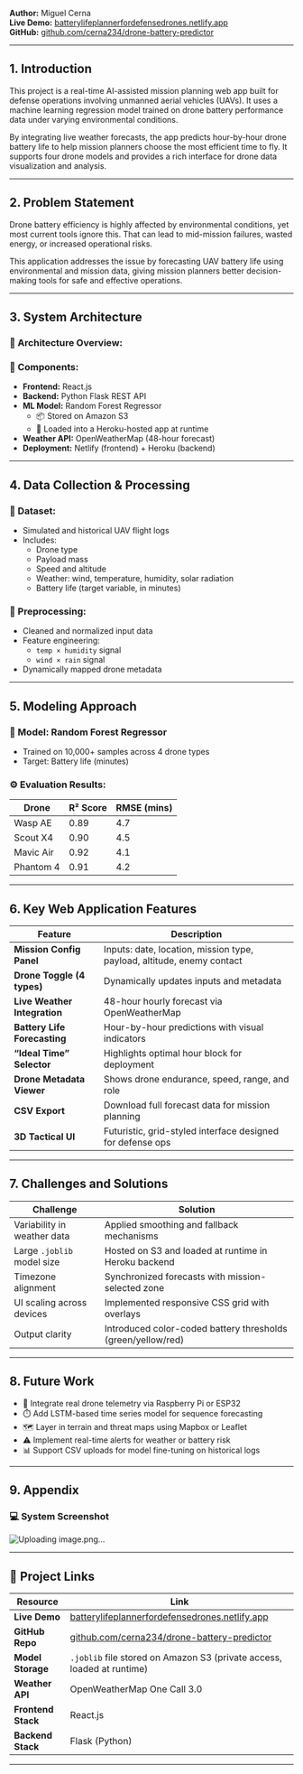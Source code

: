 

**Author:** Miguel Cerna  
**Live Demo:** [batterylifeplannerfordefensedrones.netlify.app](https://batterylifeplannerfordefensedrones.netlify.app)  
**GitHub:** [github.com/cerna234/drone-battery-predictor](https://github.com/cerna234/drone-battery-predictor)

---

## 1. Introduction

This project is a real-time AI-assisted mission planning web app built for defense operations involving unmanned aerial vehicles (UAVs). It uses a machine learning regression model trained on drone battery performance data under varying environmental conditions.

By integrating live weather forecasts, the app predicts hour-by-hour drone battery life to help mission planners choose the most efficient time to fly. It supports four drone models and provides a rich interface for drone data visualization and analysis.

---

## 2. Problem Statement

Drone battery efficiency is highly affected by environmental conditions, yet most current tools ignore this. That can lead to mid-mission failures, wasted energy, or increased operational risks.

This application addresses the issue by forecasting UAV battery life using environmental and mission data, giving mission planners better decision-making tools for safe and effective operations.

---

## 3. System Architecture

### 🔧 Architecture Overview:


### 🔲 Components:

- **Frontend:** React.js  
- **Backend:** Python Flask REST API  
- **ML Model:** Random Forest Regressor  
  - 📦 Stored on Amazon S3  
  - 🚀 Loaded into a Heroku-hosted app at runtime  
- **Weather API:** OpenWeatherMap (48-hour forecast)  
- **Deployment:** Netlify (frontend) + Heroku (backend)

---

## 4. Data Collection & Processing

### 🚁 Dataset:
- Simulated and historical UAV flight logs
- Includes:
  - Drone type
  - Payload mass
  - Speed and altitude
  - Weather: wind, temperature, humidity, solar radiation
  - Battery life (target variable, in minutes)

### 🧪 Preprocessing:
- Cleaned and normalized input data
- Feature engineering:
  - `temp × humidity` signal
  - `wind × rain` signal
- Dynamically mapped drone metadata

---

## 5. Modeling Approach

### 🧠 Model: Random Forest Regressor
- Trained on 10,000+ samples across 4 drone types
- Target: Battery life (minutes)

### ⚙️ Evaluation Results:

| Drone       | R² Score | RMSE (mins) |
|-------------|----------|-------------|
| Wasp AE     | 0.89     | 4.7         |
| Scout X4    | 0.90     | 4.5         |
| Mavic Air   | 0.92     | 4.1         |
| Phantom 4   | 0.91     | 4.2         |

---

## 6. Key Web Application Features

| Feature                 | Description |
|------------------------|-------------|
| **Mission Config Panel** | Inputs: date, location, mission type, payload, altitude, enemy contact |
| **Drone Toggle (4 types)** | Dynamically updates inputs and metadata |
| **Live Weather Integration** | 48-hour hourly forecast via OpenWeatherMap |
| **Battery Life Forecasting** | Hour-by-hour predictions with visual indicators |
| **“Ideal Time” Selector** | Highlights optimal hour block for deployment |
| **Drone Metadata Viewer** | Shows drone endurance, speed, range, and role |
| **CSV Export**            | Download full forecast data for mission planning |
| **3D Tactical UI**        | Futuristic, grid-styled interface designed for defense ops |

---

## 7. Challenges and Solutions

| Challenge | Solution |
|----------|----------|
| Variability in weather data | Applied smoothing and fallback mechanisms |
| Large `.joblib` model size | Hosted on S3 and loaded at runtime in Heroku backend |
| Timezone alignment | Synchronized forecasts with mission-selected zone |
| UI scaling across devices | Implemented responsive CSS grid with overlays |
| Output clarity | Introduced color-coded battery thresholds (green/yellow/red) |

---

## 8. Future Work

- 📡 Integrate real drone telemetry via Raspberry Pi or ESP32
- ⏱️ Add LSTM-based time series model for sequence forecasting
- 🗺️ Layer in terrain and threat maps using Mapbox or Leaflet
- ⚠️ Implement real-time alerts for weather or battery risk
- 📊 Support CSV uploads for model fine-tuning on historical logs

---

## 9. Appendix

### 💻 System Screenshot

![Uploading image.png…]()

---

## 🔗 Project Links

| Resource         | Link |
|------------------|------|
| **Live Demo**    | [batterylifeplannerfordefensedrones.netlify.app](https://batterylifeplannerfordefensedrones.netlify.app) |
| **GitHub Repo**  | [github.com/cerna234/drone-battery-predictor](https://github.com/cerna234/drone-battery-predictor) |
| **Model Storage**| `.joblib` file stored on Amazon S3 (private access, loaded at runtime) |
| **Weather API**  | OpenWeatherMap One Call 3.0 |
| **Frontend Stack**| React.js |
| **Backend Stack**| Flask (Python) |

---

